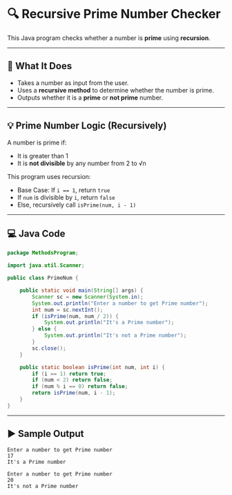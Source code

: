 # 🔍 Recursive Prime Number Checker

This Java program checks whether a number is **prime** using **recursion**.

---

## 📘 What It Does

- Takes a number as input from the user.
- Uses a **recursive method** to determine whether the number is prime.
- Outputs whether it is a **prime** or **not prime** number.

---

## 💡 Prime Number Logic (Recursively)

A number is prime if:
- It is greater than 1
- It is **not divisible** by any number from 2 to √n

This program uses recursion:
- Base Case: If `i == 1`, return `true`
- If `num` is divisible by `i`, return `false`
- Else, recursively call `isPrime(num, i - 1)`

---

## 💻 Java Code

```java
package MethodsProgram;

import java.util.Scanner;

public class PrimeNum {

	public static void main(String[] args) {
		Scanner sc = new Scanner(System.in);
		System.out.println("Enter a number to get Prime number");
		int num = sc.nextInt();
		if (isPrime(num, num / 2)) {
			System.out.println("It's a Prime number");
		} else {
			System.out.println("It's not a Prime number");
		}
		sc.close();
	}

	public static boolean isPrime(int num, int i) {
		if (i == 1) return true;
		if (num < 2) return false;
		if (num % i == 0) return false;
		return isPrime(num, i - 1);
	}
}
```
---
## ▶️ Sample Output
```
Enter a number to get Prime number
17
It's a Prime number

Enter a number to get Prime number
20
It's not a Prime number
```
